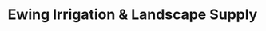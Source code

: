 ---
title: "Ewing Irrigation & Landscape Supply"
url: /amarillo/ewing-irrigation-und-landscape-supply/
shop: Garten-Center
---